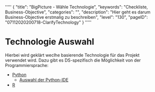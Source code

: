 '''''
{
"title": "BigPicture - Wähle Technologie",
"keywords": "Checkliste, Business-Objective",
"categories": "",
"description": "Hier geht es darum Business-Objective erstmalig zu beschreiben",
"level": "130",
"pageID": "07112020200718-ClarifyTechnology"
}
'''''

<h1>Technologie Auswahl</h1>

Hierbei wird geklärt weclhe basierende Technologie für das Projekt verwendet wird. Dazu gibt es DS-spezifisch die Möglichkeit von der Programmiersprache:
- [Python](15112020-SectionIndexPython)
    - [Auswahl der Python-IDE](15112020-Section-IndexPythonIDE)
- [R]()



